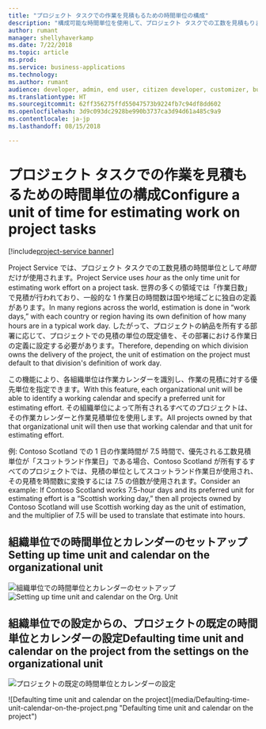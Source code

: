 ```yaml
---
title: "プロジェクト タスクでの作業を見積もるための時間単位の構成"
description: "構成可能な時間単位を使用して、プロジェクト タスクでの工数を見積もります"
author: rumant
manager: shellyhaverkamp
ms.date: 7/22/2018
ms.topic: article
ms.prod: 
ms.service: business-applications
ms.technology: 
ms.author: rumant
audience: developer, admin, end user, citizen developer, customizer, business analyst, IT pro
ms.translationtype: HT
ms.sourcegitcommit: 62ff356275ffd55047573b9224fb7c94df8dd602
ms.openlocfilehash: 3d9c093dc2928be990b3737ca3d94d61a485c9a9
ms.contentlocale: ja-jp
ms.lasthandoff: 08/15/2018

---
```

#  <a name="configure-a-unit-of-time-for-estimating-work-on-project-tasks"></a><span data-ttu-id="3c002-103">プロジェクト タスクでの作業を見積もるための時間単位の構成</span><span class="sxs-lookup"><span data-stu-id="3c002-103">Configure a unit of time for estimating work on project tasks</span></span>

[!include[project-service banner](../../../includes/project-service.md)]




<span data-ttu-id="3c002-104">Project Service では、プロジェクト タスクでの工数見積の時間単位として*時間*だけが使用されます。</span><span class="sxs-lookup"><span data-stu-id="3c002-104">Project Service uses *hour* as the only time unit for estimating work effort on a project task.</span></span> <span data-ttu-id="3c002-105">世界の多くの領域では「作業日数」で見積が行われており、一般的な 1 作業日の時間数は国や地域ごとに独自の定義があります。</span><span class="sxs-lookup"><span data-stu-id="3c002-105">In many regions across the world, estimation is done in “work days,” with each country or region having its own definition of how many hours are in a typical work day.</span></span> <span data-ttu-id="3c002-106">したがって、プロジェクトの納品を所有する部署に応じて、プロジェクトでの見積の単位の既定値を、その部署における作業日の定義に設定する必要があります。</span><span class="sxs-lookup"><span data-stu-id="3c002-106">Therefore, depending on which division owns the delivery of the project, the unit of estimation on the project must default to that division's definition of work day.</span></span> 

<span data-ttu-id="3c002-107">この機能により、各組織単位は作業カレンダーを識別し、作業の見積に対する優先単位を指定できます。</span><span class="sxs-lookup"><span data-stu-id="3c002-107">With this feature, each organizational unit will be able to identify a working calendar and specify a preferred unit for estimating effort.</span></span> <span data-ttu-id="3c002-108">その組織単位によって所有されるすべてのプロジェクトは、その作業カレンダーと作業見積単位を使用します。</span><span class="sxs-lookup"><span data-stu-id="3c002-108">All projects owned by that that organizational unit will then use that working calendar and that unit for estimating effort.</span></span> 

<span data-ttu-id="3c002-109">例: Contoso Scotland での 1 日の作業時間が 7.5 時間で、優先される工数見積単位が「スコットランド作業日」である場合、Contoso Scotland が所有するすべてのプロジェクトでは、見積の単位としてスコットランド作業日が使用され、その見積を時間数に変換するには 7.5 の倍数が使用されます。</span><span class="sxs-lookup"><span data-stu-id="3c002-109">Consider an example: If Contoso Scotland works 7.5-hour days and its preferred unit for estimating effort is a “Scottish working day,” then all projects owned by Contoso Scotland will use Scottish working day as the unit of estimation, and the multiplier of 7.5 will be used to translate that estimate into hours.</span></span> 

## <a name="setting-up-time-unit-and-calendar-on-the-organizational-unit"></a><span data-ttu-id="3c002-110">組織単位での時間単位とカレンダーのセットアップ</span><span class="sxs-lookup"><span data-stu-id="3c002-110">Setting up time unit and calendar on the organizational unit</span></span>

<span data-ttu-id="3c002-111">![組織単位での時間単位とカレンダーのセットアップ](media/Setting-time-unit-on-the-orgunit.png "組織単位での時間単位とカレンダーのセットアップ")</span><span class="sxs-lookup"><span data-stu-id="3c002-111">![Setting up time unit and calendar on the Org. Unit](media/Setting-time-unit-on-the-orgunit.png "Setting up time unit and calendar on the organizational unit")</span></span>

## <a name="defaulting-time-unit-and-calendar-on-the-project-from-the-settings-on-the-organizational-unit"></a><span data-ttu-id="3c002-112">組織単位での設定からの、プロジェクトの既定の時間単位とカレンダーの設定</span><span class="sxs-lookup"><span data-stu-id="3c002-112">Defaulting time unit and calendar on the project from the settings on the organizational unit</span></span>

<span data-ttu-id="3c002-113">![プロジェクトの既定の時間単位とカレンダーの設定](media/Defaulting-time-unit-calendar-on-the-project.png "プロジェクトの既定の時間単位とカレンダーの設定")
<!-- Picture 2 --></span><span class="sxs-lookup"><span data-stu-id="3c002-113">![Defaulting time unit and calendar on the project](media/Defaulting-time-unit-calendar-on-the-project.png "Defaulting time unit and calendar on the project")
<!-- Picture 2 --></span></span>

